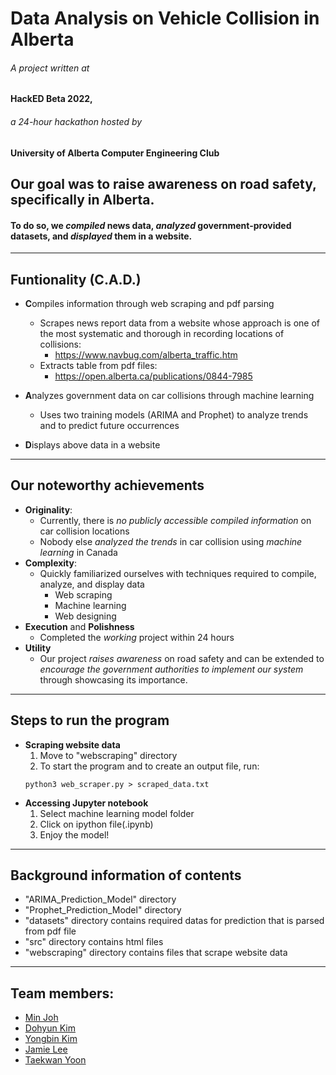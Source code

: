# Data Analysis on Vehicle Collision in Alberta
###### A project written at
#### HackED Beta 2022,
###### a 24-hour hackathon hosted by
#### University of Alberta Computer Engineering Club


## Our goal was to raise awareness on **road safety**, specifically in **Alberta**. 
#### To do so, we _compiled_ news data, _analyzed_ government-provided datasets, and _displayed_ them in a website. 
---
## Funtionality (C.A.D.)
- **C**ompiles information through web scraping and pdf parsing
    - Scrapes news report data from a website whose approach is one of the most systematic and thorough in recording locations of collisions:
        - https://www.navbug.com/alberta_traffic.htm
    - Extracts table from pdf files:
         - https://open.alberta.ca/publications/0844-7985


- **A**nalyzes government data on car collisions through machine learning
    - Uses two training models (ARIMA and Prophet) to analyze trends and to predict future occurrences

- **D**isplays above data in a website

---
## Our noteworthy achievements 
- **Originality**: 
    - Currently, there is _no publicly accessible compiled information_ on car collision locations
    - Nobody else _analyzed the trends_ in car collision using _machine learning_ in Canada
- **Complexity**:
    - Quickly familiarized ourselves with techniques required to compile, analyze, and display data
        - Web scraping
        - Machine learning
        - Web designing
- **Execution** and **Polishness**
    - Completed the _working_ project within 24 hours
- **Utility**
    - Our project _raises awareness_ on road safety and can be extended to _encourage the government authorities to implement our system_ through showcasing its importance.

---
## Steps to run the program
- **Scraping website data**
    1. Move to "webscraping" directory
    2. To start the program and to create an output file, run:
    ```
    python3 web_scraper.py > scraped_data.txt
    ```
- **Accessing Jupyter notebook**
    1. Select machine learning model folder
    2. Click on ipython file(.ipynb)
    3. Enjoy the model!

---
## Background information of contents
- "ARIMA_Prediction_Model" directory
- "Prophet_Prediction_Model" directory
- "datasets" directory contains required datas for prediction that is parsed from pdf file 
- "src" directory contains html files
- "webscraping" directory contains files that scrape website data

---
## Team members:
* [Min Joh](https://github.com/CavityKingu)
* [Dohyun Kim](https://github.com/kdhminime)
* [Yongbin Kim](https://github.com/yongbin4) 
* [Jamie Lee](https://github.com/jamielee0629)
* [Taekwan Yoon](https://github.com/taekwan-yoon)

